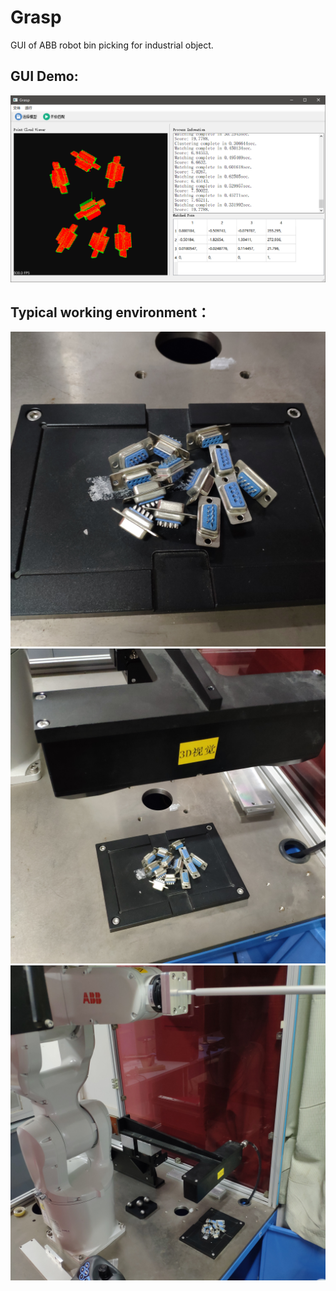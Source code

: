 # Grasp
GUI of ABB robot bin picking for industrial object.


## GUI Demo:
![](doc/GUI_demo.png)

## Typical working environment：
![](doc/objects.jpg)
![](doc/3DVision.jpg)
![](doc/ABB.jpg)
